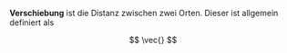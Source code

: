 **Verschiebung** ist die Distanz zwischen zwei Orten. Dieser ist allgemein definiert als

$$
\vec{}
$$